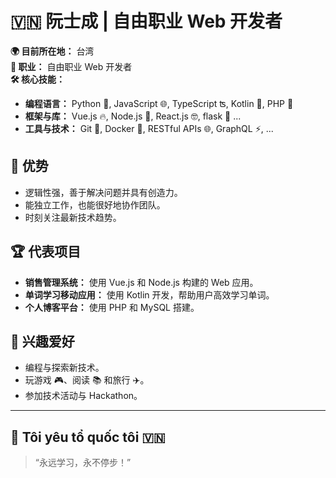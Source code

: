 # 🇻🇳 阮士成 | 自由职业 Web 开发者

**🌍 目前所在地：** 台湾  
**💼 职业：** 自由职业 Web 开发者  
**🛠️ 核心技能：**  
- **编程语言：** Python 🐍, JavaScript 🌐, TypeScript ʦ, Kotlin 📱, PHP 🐘  
- **框架与库：** Vue.js 🔥, Node.js 🚀, React.js 🤓, flask 🐍 ...  
- **工具与技术：** Git 🌳, Docker 🐳, RESTful APIs 🌐, GraphQL ⚡, ...  

## 🌟 优势
- 逻辑性强，善于解决问题并具有创造力。  
- 能独立工作，也能很好地协作团队。  
- 时刻关注最新技术趋势。  

## 🏆 代表项目
- **销售管理系统：** 使用 Vue.js 和 Node.js 构建的 Web 应用。  
- **单词学习移动应用：** 使用 Kotlin 开发，帮助用户高效学习单词。  
- **个人博客平台：** 使用 PHP 和 MySQL 搭建。  

## 🚀 兴趣爱好
- 编程与探索新技术。  
- 玩游戏 🎮、阅读 📚 和旅行 ✈️。  
- 参加技术活动与 Hackathon。

---
## 🧸 Tôi yêu tổ quốc tôi 🇻🇳
> “永远学习，永不停步！”
